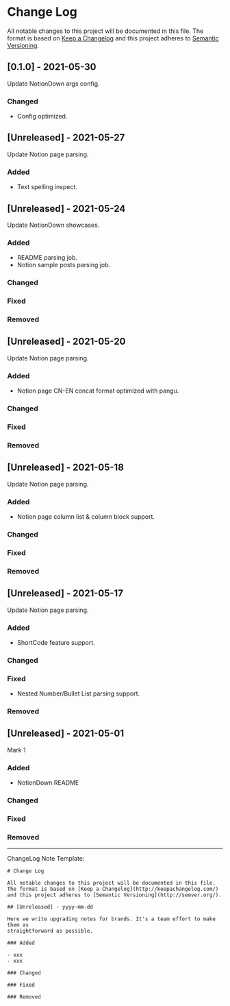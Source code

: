 # Change Log

All notable changes to this project will be documented in this file.
The format is based on [Keep a Changelog](http://keepachangelog.com/)
and this project adheres to [Semantic Versioning](http://semver.org/).


## [0.1.0] - 2021-05-30
Update NotionDown args config.

### Changed
- Config optimized. 


## [Unreleased] - 2021-05-27
Update Notion page parsing.

### Added
- Text spelling inspect.


## [Unreleased] - 2021-05-24
Update NotionDown showcases.

### Added
- README parsing job.
- Notion sample posts parsing job.

### Changed
### Fixed
### Removed


## [Unreleased] - 2021-05-20
Update Notion page parsing.

### Added
- Notion page CN-EN concat format optimized with pangu.

### Changed
### Fixed
### Removed


## [Unreleased] - 2021-05-18
Update Notion page parsing.

### Added
- Notion page column list & column block support.

### Changed
### Fixed
### Removed


## [Unreleased] - 2021-05-17
Update Notion page parsing.

### Added
- ShortCode feature support.

### Changed
### Fixed
- Nested Number/Bullet List parsing support.

### Removed


## [Unreleased] - 2021-05-01
Mark 1

### Added
- NotionDown README

### Changed
### Fixed
### Removed

---

ChangeLog Note Template:

```plain
# Change Log

All notable changes to this project will be documented in this file.
The format is based on [Keep a Changelog](http://keepachangelog.com/)
and this project adheres to [Semantic Versioning](http://semver.org/).

## [Unreleased] - yyyy-mm-dd

Here we write upgrading notes for brands. It's a team effort to make them as
straightforward as possible.

### Added

- xxx
- xxx

### Changed

### Fixed

### Removed
```
